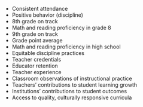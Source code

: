 - Consistent attendance
- Positive behavior (discipline)
- 8th grade on track
- Math and reading proficiency in grade 8
- 9th grade on track
- Grade point average
- Math and reading proficiency in high school
- Equitable discipline practices
- Teacher credentials
- Educator retention
- Teacher experience
- Classroom observations of instructional practice
- Teachers’ contributions to student learning growth
- Institutions’ contributions to student outcomes
- Access to quality, culturally responsive curricula

